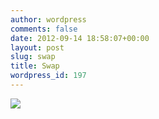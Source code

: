```yaml
---
author: wordpress
comments: false
date: 2012-09-14 18:58:07+00:00
layout: post
slug: swap
title: Swap
wordpress_id: 197
---
```


![](/img/swapus.svg)
